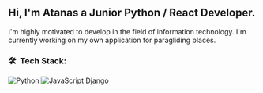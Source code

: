 <h2>Hi, I'm Atanas a Junior Python / React Developer.</h2>
I'm highly motivated to develop in the field of information technology.
I'm currently working on my own application for paragliding places.

<h3> 🛠 &nbsp;Tech Stack:</h3>

  ![Python](https://img.shields.io/badge/-Python-333333?style=flat&logo=python)
  ![JavaScript](https://img.shields.io/badge/-JavaScript-333333?style=flat&logo=JavaScript&logoColor=FFD700)
   [Django](https://img.shields.io/badge/-Django-333333?style=flat&logo=Django&logoColor=FFD700)
